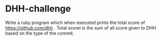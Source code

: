 # DHH-challenge
Write a ruby program which when executed prints the total score of https://github.com/dhh . Total scorei is the sum of all score given to DHH based on the type of the commit.
